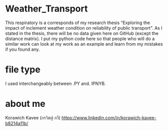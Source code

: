 # Weather_Transport
This respiratory is a corresponds of my research thesis “Exploring the impact of inclement weather condition on reliability of public transport”. As I stated in the thesis, there will be no data given here on GitHub (except the distance matrix). I put my python code here so that people who will do a similar work can look at my work as an example and learn from my mistakes if you found any. 
# file type
I used interchangeably between .PY and. IPNYB. 

# about me
Korawich Kavee (กรวิชญ์ กวี)
https://www.linkedin.com/in/korawich-kavee-b8214a11b/
